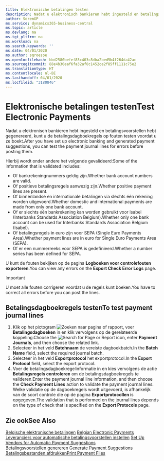 ```yaml
---
title: Elektronische betalingen testen
description: Nadat u elektronisch bankieren hebt ingesteld en betalingsvoorstellen hebt gegenereerd, kunt u de betalingsdagboekregels op fouten testen voordat u ze boekt.
author: SorenGP
ms.service: dynamics365-business-central
ms.topic: article
ms.devlang: na
ms.tgt_pltfrm: na
ms.workload: na
ms.search.keywords: ''
ms.date: 04/01/2020
ms.author: sgroespe
ms.openlocfilehash: bbd2580befef83c403c8dba2bed5b4f264da42ac
ms.sourcegitcommit: 88e4b30eaf6fa32af0c1452ce2f85ff1111c75e2
ms.translationtype: HT
ms.contentlocale: nl-BE
ms.lasthandoff: 04/01/2020
ms.locfileid: "3180846"
---
```

# <a name="test-electronic-payments"></a><span data-ttu-id="e6f25-103">Elektronische betalingen testen</span><span class="sxs-lookup"><span data-stu-id="e6f25-103">Test Electronic Payments</span></span>
<span data-ttu-id="e6f25-104">Nadat u elektronisch bankieren hebt ingesteld en betalingsvoorstellen hebt gegenereerd, kunt u de betalingsdagboekregels op fouten testen voordat u ze boekt.</span><span class="sxs-lookup"><span data-stu-id="e6f25-104">After you have set up electronic banking and generated payment suggestions, you can test the payment journal lines for errors before posting them.</span></span>  

<span data-ttu-id="e6f25-105">Hierbij wordt onder andere het volgende gevalideerd:</span><span class="sxs-lookup"><span data-stu-id="e6f25-105">Some of the information that is validated includes:</span></span>  

- <span data-ttu-id="e6f25-106">Of bankrekeningnummers geldig zijn.</span><span class="sxs-lookup"><span data-stu-id="e6f25-106">Whether bank account numbers are valid.</span></span>  
- <span data-ttu-id="e6f25-107">Of positieve betalingsregels aanwezig zijn.</span><span class="sxs-lookup"><span data-stu-id="e6f25-107">Whether positive payment lines are present.</span></span>  
- <span data-ttu-id="e6f25-108">Of binnenlandse en internationale betalingen via slechts één rekening worden uitgevoerd.</span><span class="sxs-lookup"><span data-stu-id="e6f25-108">Whether domestic and international payments are made from only one bank account.</span></span>  
- <span data-ttu-id="e6f25-109">Of er slechts één bankrekening kan worden gebruikt voor Isabel (Interbanks Standards Association Belgium).</span><span class="sxs-lookup"><span data-stu-id="e6f25-109">Whether only one bank account can be used for Interbanks Standards Association Belgium (Isabel).</span></span>  
- <span data-ttu-id="e6f25-110">Of betalingsregels in euro zijn voor SEPA (Single Euro Payments Area).</span><span class="sxs-lookup"><span data-stu-id="e6f25-110">Whether payment lines are in euro for Single Euro Payments Area (SEPA).</span></span>  
- <span data-ttu-id="e6f25-111">Of er een nummerreeks voor SEPA is gedefinieerd.</span><span class="sxs-lookup"><span data-stu-id="e6f25-111">Whether a number series has been defined for SEPA.</span></span>  

<span data-ttu-id="e6f25-112">U kunt de fouten bekijken op de pagina **Logboeken voor controlefouten exporteren**.</span><span class="sxs-lookup"><span data-stu-id="e6f25-112">You can view any errors on the **Export Check Error Logs** page.</span></span>  

> [!IMPORTANT]  
>  <span data-ttu-id="e6f25-113">U moet alle fouten corrigeren voordat u de regels kunt boeken.</span><span class="sxs-lookup"><span data-stu-id="e6f25-113">You have to correct all errors before you can post the lines.</span></span>  

## <a name="to-test-payment-journal-lines"></a><span data-ttu-id="e6f25-114">Betalingsdagboekregels testen</span><span class="sxs-lookup"><span data-stu-id="e6f25-114">To test payment journal lines</span></span>  

1.  <span data-ttu-id="e6f25-115">Klik op het pictogram ![Zoeken naar pagina of rapport](../../media/ui-search/search_small.png "Het pictogram Zoeken naar pagina of rapport"), voer **Betalingsdagboeken** in en klik vervolgens op de gerelateerde koppeling.</span><span class="sxs-lookup"><span data-stu-id="e6f25-115">Choose the ![Search for Page or Report](../../media/ui-search/search_small.png "Search for Page or Report icon") icon, enter **Payment Journals**, and then choose the related link.</span></span>  
2.  <span data-ttu-id="e6f25-116">Selecteer in het veld **Batchnaam** de vereiste dagboekbatch.</span><span class="sxs-lookup"><span data-stu-id="e6f25-116">In the **Batch Name** field, select the required journal batch.</span></span>  
3.  <span data-ttu-id="e6f25-117">Selecteer in het veld **Exportprotocol** het exportprotocol.</span><span class="sxs-lookup"><span data-stu-id="e6f25-117">In the **Export Protocol** field, select the export protocol.</span></span>  
4.  <span data-ttu-id="e6f25-118">Voer de betalingsdagboekregelinformatie in en kies vervolgens de actie **Betalingsregels controleren** om de betalingsdagboekregels te valideren.</span><span class="sxs-lookup"><span data-stu-id="e6f25-118">Enter the payment journal line information, and then choose the **Check Payment Lines** action to validate the payment journal lines.</span></span> <span data-ttu-id="e6f25-119">Welke validatie op de dagboekregels wordt uitgevoerd, is afhankelijk van de soort controle die op de pagina **Exportprotocollen** is opgegeven.</span><span class="sxs-lookup"><span data-stu-id="e6f25-119">The validation that is performed on the journal lines depends on the type of check that is specified on the **Export Protocols** page.</span></span>  

## <a name="see-also"></a><span data-ttu-id="e6f25-120">Zie ook</span><span class="sxs-lookup"><span data-stu-id="e6f25-120">See Also</span></span>  
 <span data-ttu-id="e6f25-121">[Belgische elektronische betalingen](belgian-electronic-payments.md) </span><span class="sxs-lookup"><span data-stu-id="e6f25-121">[Belgian Electronic Payments](belgian-electronic-payments.md) </span></span>  
 <span data-ttu-id="e6f25-122">[Leveranciers voor automatische betalingsvoorstellen instellen](how-to-set-up-vendors-for-automatic-payment-suggestions.md) </span><span class="sxs-lookup"><span data-stu-id="e6f25-122">[Set Up Vendors for Automatic Payment Suggestions](how-to-set-up-vendors-for-automatic-payment-suggestions.md) </span></span>  
 <span data-ttu-id="e6f25-123">[Betalingsvoorstellen genereren](how-to-generate-payment-suggestions.md) </span><span class="sxs-lookup"><span data-stu-id="e6f25-123">[Generate Payment Suggestions](how-to-generate-payment-suggestions.md) </span></span>  
 [<span data-ttu-id="e6f25-124">Betalingsbestanden afdrukken</span><span class="sxs-lookup"><span data-stu-id="e6f25-124">Print Payment Files</span></span>](how-to-print-payment-files.md)
